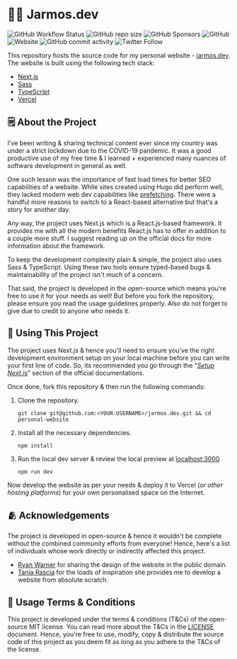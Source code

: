 # 👨‍💻 Jarmos.dev

![GitHub Workflow Status](https://img.shields.io/github/actions/workflow/status/Jarmos-san/personal-website/prod-deploy.yml?branch=main&label=CI%2FCD&logo=github&style=flat-square)
![GitHub repo size](https://img.shields.io/github/repo-size/Jarmos-san/personal-website?label=Repo%20Size&logo=github&style=flat-square)
![GitHub Sponsors](https://img.shields.io/github/sponsors/Jarmos-san?color=%23EA4AAA&label=Support%20the%20Project&logo=github%20sponsors&style=flat-square)
![GitHub](https://img.shields.io/github/license/Jarmos-san/personal-website?label=License&logo=github&style=flat-square)
![Website](https://img.shields.io/website?down_color=Red&down_message=Offline&label=Website&logo=Vercel&style=flat-square&up_message=Online&url=https%3A%2F%2Fjarmos.vercel.app)
![GitHub commit activity](https://img.shields.io/github/commit-activity/w/Jarmos-san/personal-website?label=Commit%20Frequency&logo=github&style=flat-square)
![Twitter Follow](https://img.shields.io/twitter/follow/Jarmosan?style=social)

This repository hosts the source code for my personal website - [jarmos.dev][1].
The website is built using the following tech stack:

- [Next.js][2]
- [Sass][3]
- [TypeScript][4]
- [Vercel][5]

## 🗒️ About the Project

I've been writing & sharing technical content ever since my country was under a
strict lockdown due to the COVID-19 pandemic. It was a good productive use of my
free time & I learned + experienced many nuances of software development in
general as well.

One such lesson was the importance of fast load times for better SEO
capabilities of a website. While sites created using Hugo did perform well, they
lacked modern web dev capabilities like [prefetching][6]. There were a handful
more reasons to switch to a React-based alternative but that's a story for
another day.

Any way, the project uses Next.js which is a React.js-based framework. It
provides me with all the modern benefits React.js has to offer in addition to a
couple more stuff. I suggest reading up on the official docs for more
information about the framework.

To keep the development complexity plain & simple, the project also uses Sass &
TypeScript. Using these two tools ensure typed-based bugs & maintainability of
the project isn't much of a concern.

That said, the project is developed in the open-source which means you're free
to use it for your needs as well! But before you fork the repository, please
ensure you read the usage guidelines properly. Also do not forget to give due to
credit to anyone who needs it.

## 📖 Using This Project

The project uses Next.js & hence you'll need to ensure you've the right
development environment setup on your local machine before you can write your
first line of code. So, its recommended you go through the "[_Setup
Next.js_][7]" section of the official documentations.

Once done, fork this repository & then run the following commands:

1. Clone the repository.

   ```console
   git clone git@github.com:<YOUR-USERNAME>/jarmos.dev.git && cd personal-website
   ```

2. Install all the necessary dependencies.

   ```console
   npm install
   ```

3. Run the local dev server & review the local preview at [localhost:3000][8]

   ```console
   npm run dev
   ```

Now develop the website as per your needs & deploy it to Vercel (_or other
hosting platforms_) for your own personalised space on the Internet.

## 🫂 Acknowledgements

The project is developed in open-source & hence it wouldn't be complete without
the combined community efforts from everyone! Hence, here's a list of
individuals whose work directly or indirectly affected this project.

- [Ryan Warner][9] for sharing the design of the website in the public domain.
- [Tania Rascia][10] for the loads of inspiration she provides me to develop a
  website from absolute scratch.

## 📃 Usage Terms & Conditions

This project is developed under the terms & conditions (T&Cs) of the open-source
MIT license. You can read more about the T&Cs in the [LICENSE][11] document.
Hence, you're free to use, modify, copy & distribute the source code of this
project as you deem fit as long as you adhere to the T&Cs of the license.

<!-- Reference Links -->

[1]: https://jarmos.vercel.app
[2]: https://nextjs.org
[3]: https://sass-lang.org
[4]: https://www.typescriptlang.org
[5]: https://vercel.com
[6]: https://developer.mozilla.org/en-US/docs/Web/HTTP/Link_prefetching_FAQ
[7]: https://nextjs.org/docs/getting-started
[8]: http://localhost:3000
[9]: https://www.warner.codes
[10]: https://www.taniarascia.com
[11]: ./LICENSE
